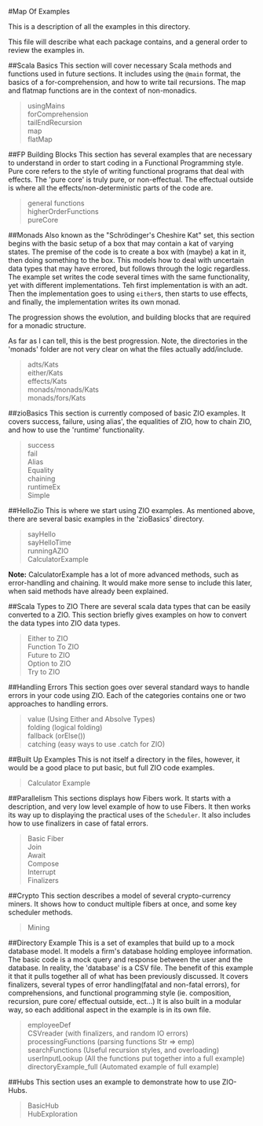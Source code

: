 #Map Of Examples

This is a description of all the examples in this 
directory. 

This file will describe what each package contains, and a general
order to review the examples in. 

##Scala Basics
 This section will cover necessary Scala methods and functions used in 
 future sections. It includes using the `@main` format, the basics of a for-comprehension, and 
how to write tail recursions. The map and flatmap functions are in the context of non-monadics.
 >usingMains <br/>
 >forComprehension<br/>
 >tailEndRecursion<br/>
 >map<br/>
 >flatMap<br/>

##FP Building Blocks
This section has several examples that are necessary to understand in order to
start coding in a Functional Programming style. Pure core refers to the style of writing
functional programs that deal with effects. The 'pure core' is truly pure, or non-effectual.
The effectual outside is where all the effects/non-deterministic parts of the code are. 

>general functions <br/>
>higherOrderFunctions<br/>
> pureCore<br/>

##Monads
Also known as the "Schrödinger's Cheshire Kat" set, this section begins with the basic 
setup of a box that may contain a kat of varying states. The premise of the code is to create a
box with (maybe) a kat in it, then doing something to the box. This models how to deal with uncertain
data types that may have errored, but follows through the logic regardless. The example set writes the 
code several times with the same functionality, yet with different implementations. Teh first implementation
is with an adt. Then the implementation goes to using `either`s, then starts to use effects, and finally, the 
implementation writes its own monad. 

The progression shows the evolution, and building blocks that are required for a monadic structure. 


As far as I can tell, this is the best progression. Note, the directories in the 'monads' folder are not very clear 
on what the files actually add/include.

> adts/Kats <br/>
> either/Kats<br/>
> effects/Kats<br/>
> monads/monads/Kats<br/>
> monads/fors/Kats<br/>


##zioBasics
This section is currently composed of basic ZIO examples. It covers success, failure, using alias', the equalities
of ZIO, how to chain ZIO, and how to use the 'runtime' functionality.

>success<br/>
>fail<br/>
> Alias <br/>
> Equality<br/>
> chaining<br/>
> runtimeEx<br/>
> Simple<br/>

##HelloZio
This is where we start using ZIO examples. As mentioned above, there are several basic examples 
in the 'zioBasics' directory. 

> sayHello<br/>
> sayHelloTime<br/>
> runningAZIO<br/>
> CalculatorExample<br/>
 
**Note:** CalculatorExample has a lot of more advanced methods, such as error-handling and chaining. It would make more sense to
include this later, when said methods have already been explained.

##Scala Types to ZIO
There are several scala data types that can be easily converted to a ZIO. This section briefly gives examples on how to
convert the data types into ZIO data types.

>Either to ZIO<br/>
> Function To ZIO<br/>
> Future to ZIO<br/>
> Option to ZIO<br/>
> Try to ZIO<br/>

##Handling Errors
This section goes over several standard ways to handle errors in your code using ZIO. Each of the categories contains one or 
two approaches to handling errors.

>value (Using Either and Absolve Types)<br/>
>folding (logical folding)<br/>
> fallback (orElse())<br/>
> catching (easy ways to use .catch for ZIO)<br/>

##Built Up Examples
This is not itself a directory in the files, however, it would be a good place to put basic, but full ZIO
code examples. 
>Calculator Example<br/>

##Parallelism
This sections displays how Fibers work. It starts with a description, and very low level example of how to use Fibers.
It then works its way up to displaying the practical uses of the `Scheduler`. It also includes how to use finalizers in 
case of fatal errors.

> Basic Fiber<br/>
> Join<br/>
> Await<br/>
> Compose<br/>
> Interrupt<br/>
> Finalizers <br/>


##Crypto
This section describes a model of several crypto-currency miners. It shows how to conduct multiple fibers at once, and
some key scheduler methods. 

>Mining<br/>


##Directory Example
This is a set of examples that build up to a mock database model. It models a firm's database holding employee information.
The basic code is a mock query and response between the user and the database. In reality, the 'database' is a CSV file.
The benefit of this example it that it pulls together all of what has been previously discussed. It covers finalizers,
several types of error handling(fatal and non-fatal errors), for comprehensions, and
functional programming style (ie. composition, recursion, pure core/ effectual outside, ect...)
It is also built in a modular way, so each additional aspect in the example is in its own file. 

> employeeDef <br/>
> CSVreader (with finalizers, and random IO errors)<br/>
> processingFunctions (parsing functions Str => emp)<br/>
> searchFunctions (Useful recursion styles, and overloading)<br/>
> userInputLookup (All the functions put together into a full example)<br/>
> directoryExample_full (Automated example of full example)<br/>

##Hubs
This section uses an example to demonstrate how to use ZIO-Hubs. 

>BasicHub<br/>
>HubExploration<br/>
